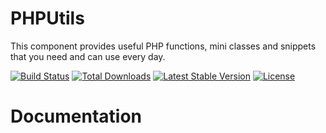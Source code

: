 # PHPUtils

This component provides useful PHP functions, mini classes and snippets that you need and can use every day.

[![Build Status](https://travis-ci.org/Aierui/PHPUtils.svg?branch=master)](https://travis-ci.org/Aierui/PHPUtils)
[![Total Downloads](https://poser.pugx.org/Aierui/PHPUtils/downloads)](https://packagist.org/packages/Aierui/PHPUtils)
[![Latest Stable Version](https://poser.pugx.org/Aierui/PHPUtils/v/stable?format=flat)](https://packagist.org/packages/Aierui/PHPUtils) 
[![License](https://poser.pugx.org/Aierui/PHPUtils/license?format=flat)](https://github.com/Aierui/PHPUtils/blob/master/LICENSE)



# Documentation

